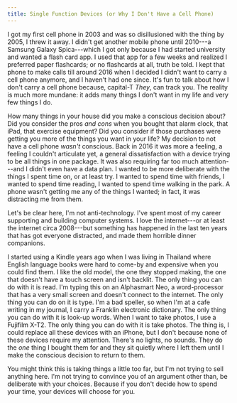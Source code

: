 ```yaml
---
title: Single Function Devices (or Why I Don't Have a Cell Phone)
---
```


I got my first cell phone in 2003 and was so disillusioned with the thing by 2005, I threw it away. I didn't get another mobile phone until 2010---a Samsung Galaxy Spica---which I got only because I had started university and wanted a flash card app. I used that app for a few weeks and realized I preferred paper flashcards; or no flashcards at all, truth be told. I kept that phone to make calls till around 2016 when I decided I didn't want to carry a cell phone anymore, and I haven't had one since. It's fun to talk about how I don't carry a cell phone because, capital-T *They*, can track you. The reality is much more mundane: it adds many things I don't want in my life and very few things I do.

How many things in your house did you make a conscious decision about? Did you consider the pros *and cons* when you bought that alarm clock, that iPad, that exercise equipment? Did you consider if those purchases were getting you more of the things you want in your life? My decision to not have a cell phone *wasn't* conscious. Back in 2016 it was more a feeling, a feeling I couldn't articulate yet, a general dissatisfaction with a device trying to be all things in one package. It was also requiring far too much attention---and I didn't even have a data plan. I wanted to be more deliberate with the things I spent time on, or at least try. I wanted to spend time with friends, I wanted to spend time reading, I wanted to spend time walking in the park. A phone wasn't getting me any of the things I wanted; in fact, it was distracting me from them.

Let's be clear here, I'm not anti-technology. I've spent most of my career supporting and building computer systems. I love the internet---or at least the internet circa 2008---but something has happened in the last ten years that has got everyone distracted, and made them horrible dinner companions.

I started using a Kindle years ago when I was living in Thailand where English language books were hard to come-by and expensive when you could find them. I like the old model, the one they stopped making, the one that doesn't have a touch screen and isn't backlit. The only thing you can do with it is read. I'm typing this on an Alphasmart Neo, a word-processor that has a very small screen and doesn't connect to the internet. The only thing you can do on it is type. I'm a bad speller, so when I'm at a cafe writing in my journal, I carry a Franklin electronic dictionary. The only thing you can do with it is look-up words. When I want to take photos, I use a Fujifilm X-T2. The only thing you can do with it is take photos. The thing is, I could replace all these devices with an iPhone, but I don't because none of these devices require my attention. There's no lights, no sounds. They do the *one* thing I bought them for and they sit quietly where I left them until I make the conscious decision to return to them.

You might think this is taking things a little too far, but I'm not trying to sell anything here. I'm not trying to convince you of an argument other than, be deliberate with your choices. Because if you don't decide how to spend your time, your devices will choose for you.
